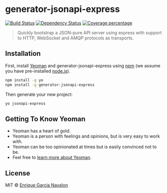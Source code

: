 # generator-jsonapi-express 
[![Build Status][travis-image]][travis-url] [![Dependency Status][daviddm-image]][daviddm-url] [![Coverage percentage][coveralls-image]][coveralls-url]
> Quickly bootstrap a JSON-pure API server using express with support to HTTP, WebSocket and AMQP protocols as transports.

## Installation

First, install [Yeoman](http://yeoman.io) and generator-jsonapi-express using [npm](https://www.npmjs.com/) (we assume you have pre-installed [node.js](https://nodejs.org/)).

```bash
npm install -g yo
npm install -g generator-jsonapi-express
```

Then generate your new project:

```bash
yo jsonapi-express
```

## Getting To Know Yeoman

 * Yeoman has a heart of gold.
 * Yeoman is a person with feelings and opinions, but is very easy to work with.
 * Yeoman can be too opinionated at times but is easily convinced not to be.
 * Feel free to [learn more about Yeoman](http://yeoman.io/).

## License

MIT © [Enrique Garcia Navalon](garcianavalon.com)


[npm-image]: https://badge.fury.io/js/generator-jsonapi-express.svg
[npm-url]: https://npmjs.org/package/generator-jsonapi-express
[travis-image]: https://travis-ci.org/garcianavalon/generator-jsonapi-express.svg?branch=master
[travis-url]: https://travis-ci.org/garcianavalon/generator-jsonapi-express
[daviddm-image]: https://david-dm.org/garcianavalon/generator-jsonapi-express.svg?theme=shields.io
[daviddm-url]: https://david-dm.org/garcianavalon/generator-jsonapi-express
[coveralls-image]: https://coveralls.io/repos/garcianavalon/generator-jsonapi-express/badge.svg
[coveralls-url]: https://coveralls.io/r/garcianavalon/generator-jsonapi-express
